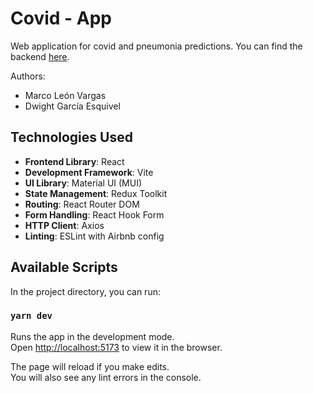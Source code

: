 # Covid - App

Web application for covid and pneumonia predictions. You can find the backend [here](https://github.com/mtlv99/covid-backend).

Authors:
- Marco León Vargas
- Dwight García Esquivel

## Technologies Used

- **Frontend Library**: React
- **Development Framework**: Vite
- **UI Library**: Material UI (MUI)
- **State Management**: Redux Toolkit
- **Routing**: React Router DOM
- **Form Handling**: React Hook Form
- **HTTP Client**: Axios
- **Linting**: ESLint with Airbnb config

## Available Scripts

In the project directory, you can run:

### `yarn dev`

Runs the app in the development mode.<br />
Open [http://localhost:5173](http://localhost:5173) to view it in the browser.

The page will reload if you make edits.<br />
You will also see any lint errors in the console.
